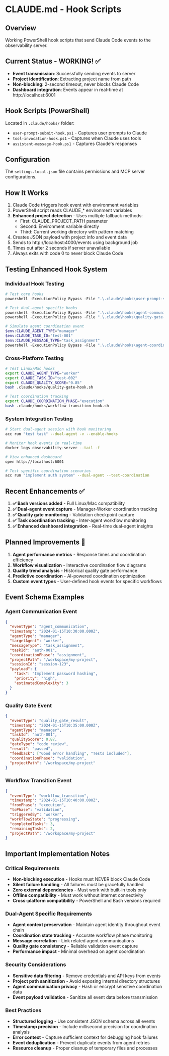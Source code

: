 # CLAUDE.md - Hook Scripts

## Overview
Working PowerShell hook scripts that send Claude Code events to the observability server.

## Current Status - WORKING! ✅
- **Event transmission**: Successfully sending events to server
- **Project identification**: Extracting project name from path
- **Non-blocking**: 2-second timeout, never blocks Claude Code
- **Dashboard integration**: Events appear in real-time at http://localhost:6001

## Hook Scripts (PowerShell)
Located in `.claude/hooks/` folder:
- `user-prompt-submit-hook.ps1` - Captures user prompts to Claude
- `tool-invocation-hook.ps1` - Captures when Claude uses tools
- `assistant-message-hook.ps1` - Captures Claude's responses

## Configuration
The `settings.local.json` file contains permissions and MCP server configurations.

## How It Works
1. Claude Code triggers hook event with environment variables
2. PowerShell script reads CLAUDE_* environment variables
3. **Enhanced project detection** - Uses multiple fallback methods:
   - First: CLAUDE_PROJECT_PATH parameter
   - Second: Environment variable directly
   - Third: Current working directory with pattern matching
4. Creates JSON payload with project info and event data
5. Sends to http://localhost:4000/events using background job
6. Times out after 2 seconds if server unavailable
7. Always exits with code 0 to never block Claude Code

## Testing Enhanced Hook System

### Individual Hook Testing
```powershell
# Test core hooks
powershell -ExecutionPolicy Bypass -File ".\.claude\hooks\user-prompt-submit-hook.ps1"

# Test dual-agent specific hooks
powershell -ExecutionPolicy Bypass -File ".\.claude\hooks\agent-communication-hook.ps1"
powershell -ExecutionPolicy Bypass -File ".\.claude\hooks\quality-gate-hook.ps1"

# Simulate agent coordination event
$env:CLAUDE_AGENT_TYPE="manager"
$env:CLAUDE_TASK_ID="test-001"
$env:CLAUDE_MESSAGE_TYPE="task_assignment"
powershell -ExecutionPolicy Bypass -File ".\.claude\hooks\agent-coordination-hook.ps1"
```

### Cross-Platform Testing
```bash
# Test Linux/Mac hooks
export CLAUDE_AGENT_TYPE="worker"
export CLAUDE_TASK_ID="test-002"
export CLAUDE_QUALITY_SCORE="0.85"
bash .claude/hooks/quality-gate-hook.sh

# Test coordination tracking
export CLAUDE_COORDINATION_PHASE="execution"
bash .claude/hooks/workflow-transition-hook.sh
```

### System Integration Testing
```bash
# Start dual-agent session with hook monitoring
acc run "test task" --dual-agent -v --enable-hooks

# Monitor hook events in real-time
docker logs observability-server --tail -f

# View enhanced dashboard
open http://localhost:6001

# Test specific coordination scenarios
acc run "implement auth system" --dual-agent --test-coordination
```

## Recent Enhancements ✅
1. **✅ Bash versions added** - Full Linux/Mac compatibility
2. **✅ Dual-agent event capture** - Manager-Worker coordination tracking
3. **✅ Quality gate monitoring** - Validation checkpoint capture
4. **✅ Task coordination tracking** - Inter-agent workflow monitoring
5. **✅ Enhanced dashboard integration** - Real-time dual-agent insights

## Planned Improvements 🚧
1. **Agent performance metrics** - Response times and coordination efficiency
2. **Workflow visualization** - Interactive coordination flow diagrams
3. **Quality trend analysis** - Historical quality gate performance
4. **Predictive coordination** - AI-powered coordination optimization
5. **Custom event types** - User-defined hook events for specific workflows

## Event Schema Examples

### Agent Communication Event
```json
{
  "eventType": "agent_communication",
  "timestamp": "2024-01-15T10:30:00.000Z",
  "agentType": "manager",
  "targetAgent": "worker",
  "messageType": "task_assignment",
  "taskId": "auth-001",
  "coordinationPhase": "assignment",
  "projectPath": "/workspace/my-project",
  "sessionId": "session-123",
  "payload": {
    "task": "Implement password hashing",
    "priority": "high",
    "estimatedComplexity": 3
  }
}
```

### Quality Gate Event
```json
{
  "eventType": "quality_gate_result",
  "timestamp": "2024-01-15T10:35:00.000Z",
  "agentType": "manager",
  "taskId": "auth-001",
  "qualityScore": 0.87,
  "gateType": "code_review",
  "result": "passed",
  "feedback": ["Good error handling", "Tests included"],
  "coordinationPhase": "validation",
  "projectPath": "/workspace/my-project"
}
```

### Workflow Transition Event
```json
{
  "eventType": "workflow_transition",
  "timestamp": "2024-01-15T10:40:00.000Z",
  "fromPhase": "execution",
  "toPhase": "validation",
  "triggeredBy": "worker",
  "workflowState": "progressing",
  "completedTasks": 3,
  "remainingTasks": 2,
  "projectPath": "/workspace/my-project"
}
```

## Important Implementation Notes

### Critical Requirements
- **Non-blocking execution** - Hooks must NEVER block Claude Code
- **Silent failure handling** - All failures must be gracefully handled
- **Zero external dependencies** - Must work with built-in tools only
- **Offline compatibility** - Must work without internet connectivity
- **Cross-platform compatibility** - PowerShell and Bash versions required

### Dual-Agent Specific Requirements
- **Agent context preservation** - Maintain agent identity throughout event chain
- **Coordination state tracking** - Accurate workflow phase monitoring
- **Message correlation** - Link related agent communications
- **Quality gate consistency** - Reliable validation event capture
- **Performance impact** - Minimal overhead on agent coordination

### Security Considerations
- **Sensitive data filtering** - Remove credentials and API keys from events
- **Project path sanitization** - Avoid exposing internal directory structures
- **Agent communication privacy** - Hash or encrypt sensitive coordination data
- **Event payload validation** - Sanitize all event data before transmission

### Best Practices
- **Structured logging** - Use consistent JSON schema across all events
- **Timestamp precision** - Include millisecond precision for coordination analysis
- **Error context** - Capture sufficient context for debugging hook failures
- **Event deduplication** - Prevent duplicate events from agent retries
- **Resource cleanup** - Proper cleanup of temporary files and processes
